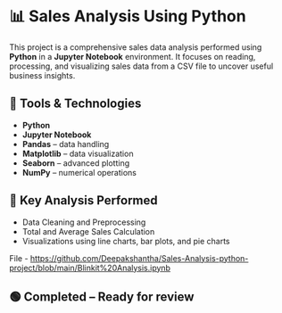 # 📊 Sales Analysis Using Python

This project is a comprehensive sales data analysis performed using **Python** in a **Jupyter Notebook** environment.
It focuses on reading, processing, and visualizing sales data from a CSV file to uncover useful business insights.

## 🔧 Tools & Technologies

- **Python**
- **Jupyter Notebook**
- **Pandas** – data handling
- **Matplotlib** – data visualization
- **Seaborn** – advanced plotting
- **NumPy** – numerical operations

## 📌 Key Analysis Performed

- Data Cleaning and Preprocessing  
- Total and Average Sales Calculation    
- Visualizations using line charts, bar plots, and pie charts

File - https://github.com/Deepakshantha/Sales-Analysis-python-project/blob/main/Blinkit%20Analysis.ipynb

## 🟢 Completed – Ready for review


